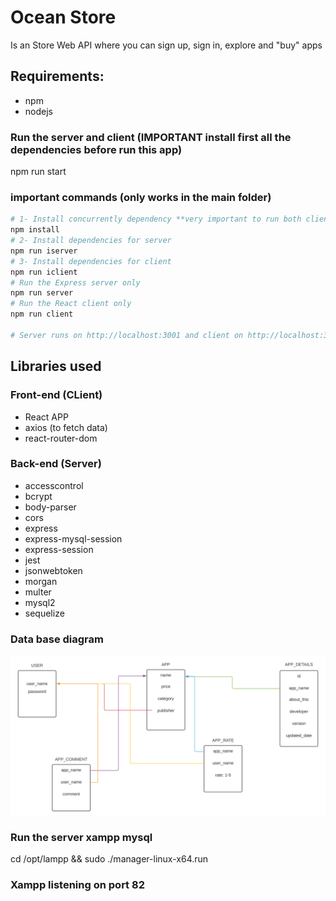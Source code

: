 # **Ocean Store**
Is an Store Web API where you can sign up, sign in, explore and "buy" apps

## Requirements:
- npm
- nodejs

### Run the server and client (**IMPORTANT** install first all the dependencies before run this app)
npm run start

### important commands (**only works in the main folder**)
``` bash
# 1- Install concurrently dependency **very important to run both client and server at the same time**
npm install
# 2- Install dependencies for server
npm run iserver
# 3- Install dependencies for client
npm run iclient
# Run the Express server only
npm run server
# Run the React client only
npm run client

# Server runs on http://localhost:3001 and client on http://localhost:3000
```

## Libraries used
### Front-end (CLient)
- React APP
- axios (to fetch data)
- react-router-dom
### Back-end (Server)
- accesscontrol
- bcrypt
- body-parser
- cors
- express
- express-mysql-session
- express-session
- jest
- jsonwebtoken
- morgan
- multer
- mysql2
- sequelize

### Data base diagram
![The DB Diagram](/images/db.diagran.svg)


### Run the server xampp mysql
cd /opt/lampp && sudo ./manager-linux-x64.run

### Xampp listening on port 82
